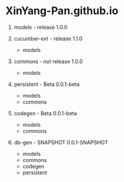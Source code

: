 # XinYang-Pan.github.io

1. models - release 1.0.0

2. cucumber-ext - release 1.1.0
    * models
3. commons - not release 1.0.0
    * models
4. persistent - Beta 0.0.1-beta
    * models
    * commons
5. codegen - Beta 0.0.1-beta
    * models
    * commons
6. db-gen - SNAPSHOT 0.0.1-SNAPSHOT
    * models
    * commons
    * codegen
    * persistent
  
